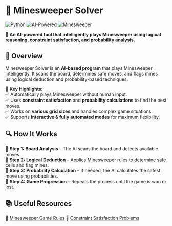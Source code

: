 # 🎯 **Minesweeper Solver**  
![Python](https://img.shields.io/badge/Made%20With-Python-blue) ![AI-Powered](https://img.shields.io/badge/AI-Powered-green) ![Minesweeper](https://img.shields.io/badge/Minesweeper-Solver-orange)  

🚀 **An AI-powered tool that intelligently plays Minesweeper using logical reasoning, constraint satisfaction, and probability analysis.**  

## 🌟 **Overview**  
Minesweeper Solver is an **AI-based program** that plays Minesweeper intelligently. It scans the board, determines safe moves, and flags mines using logical deduction and probability-based techniques.  

🧠 **Key Highlights:**  
✅ Automatically plays Minesweeper without human input.  
✅ Uses **constraint satisfaction** and **probability calculations** to find the best moves.  
✅ Works on **various grid sizes** and handles complex game situations.  
✅ Supports **interactive & fully automated modes** for maximum flexibility.  

## 🔍 **How It Works**  
📌 **Step 1:** **Board Analysis** – The AI scans the board and detects available moves.  
📌 **Step 2:** **Logical Deduction** – Applies Minesweeper rules to determine safe cells and flag mines.  
📌 **Step 3:** **Probability Calculation** – If needed, the AI calculates the safest move using probabilities.  
📌 **Step 4:** **Game Progression** – Repeats the process until the game is won or lost.  

## 📚 **Useful Resources**  
📖 [Minesweeper Game Rules](https://en.wikipedia.org/wiki/Minesweeper_(video_game))  
📖 [Constraint Satisfaction Problems](https://en.wikipedia.org/wiki/Constraint_satisfaction_problem)  
